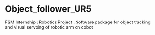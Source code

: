 # Object_follower_UR5
FSM Internship : Robotics Project . Software package for object tracking and visual servoing of robotic arm on cobot
